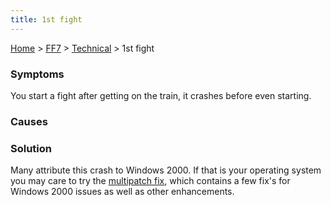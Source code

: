 ```yaml
---
title: 1st fight
---
```


[Home](../../Main%20Page.md) > [FF7](../../FF7.md) > [Technical](../Technical.md) > 1st fight

### Symptoms

You start a fight after getting on the train, it crashes before even
starting.

### Causes

### Solution

Many attribute this crash to Windows 2000. If that is your operating
system you may care to try the [multipatch fix][], which contains a few
fix's for Windows 2000 issues as well as other enhancements.

  [multipatch fix]: http://forums.qhimm.com/index.php?topic=4473.0
